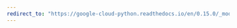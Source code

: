 ```yaml
---
redirect_to: "https://google-cloud-python.readthedocs.io/en/0.15.0/_modules/gcloud/bigtable/row_filters.html"
---
```

